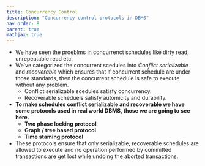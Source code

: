 ```yaml
---
title: Concurrency Control
description: "Concurrency control protocols in DBMS"
nav_order: 8
parent: true
mathjax: true
---
```


- We have seen the proeblms in concurrenct schedules like dirty read, unrepeatable read etc.
- We've categorized the concurrent scedules into *Conflict serializable* and *recoverable*  which ensures that if concurrent schedule are under those standards, then the concurrent schedule is safe to execute without any problem.
    - Conflict serializable scedules satisfy concurrency.
    - Recoverable scheduels satisfy automicity and durability.
- **To make schedules conflict serializable and recoverable we have some protocols used in real world DBMS, those we are going to see here.**
    - **Two phase locking protocol**
    - **Graph / tree based protocol**
    - **Time staming protocol**
- These protocols ensure that only serializable, recoverable schedules are allowed to execute and no operation performed by committed transactions are get lost while undoing the aborted transactions.